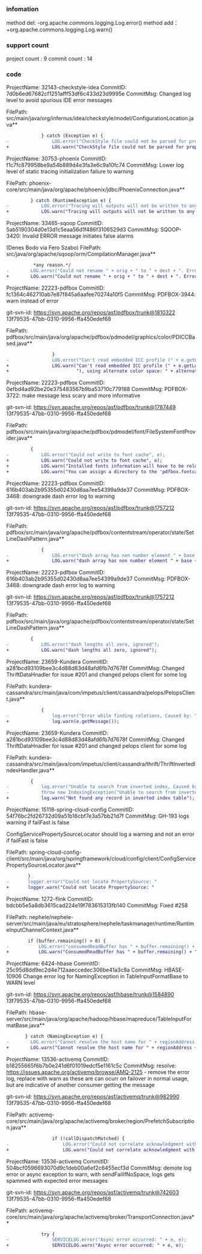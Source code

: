 ###  infomation 
method del:
-org.apache.commons.logging.Log.error()
method add：
+org.apache.commons.logging.Log.warn()
###  support count
project count : 9
commit count : 14
###  code
ProjectName: 32143-checkstyle-idea
CommitID: 7d0b6ed67682cf1251afff53df6c433d23d9995e
CommitMsg: Changed log level to avoid spurious IDE error messages

FilePath: src/main/java/org/infernus/idea/checkstyle/model/ConfigurationLocation.java**
```diff
             } catch (Exception e) {
-                LOG.error("CheckStyle file could not be parsed for properties.", e);
+                LOG.warn("CheckStyle file could not be parsed for properties.", e);
```
ProjectName: 30753-phoenix
CommitID: f1c7fc879958be9a54b889d4e3fa3e6c9a10fc74
CommitMsg: Lower log level of static tracing initialization failure to warning

FilePath: phoenix-core/src/main/java/org/apache/phoenix/jdbc/PhoenixConnection.java**
```diff
         } catch (RuntimeException e) {
-            LOG.error("Tracing will outputs will not be written to any metrics sink! No "
+            LOG.warn("Tracing will outputs will not be written to any metrics sink! No "
```
ProjectName: 33465-sqoop
CommitID: 5ab5190304d0e13d1c5eaa56d1f486f3106529d3
CommitMsg: SQOOP-3420: Invalid ERROR message initiates false alarms

(Denes Bodo via Fero Szabo)
FilePath: src/java/org/apache/sqoop/orm/CompilationManager.java**
```diff
          *any reason.*/
-        LOG.error("Could not rename " + orig + " to " + dest + ". Error: " + e.getMessage());
+        LOG.warn("Could not rename " + orig + " to " + dest + ". Error: " + e.getMessage());
```
ProjectName: 22223-pdfbox
CommitID: fc1364c462710ab7e87f845a6aafee70274a10f5
CommitMsg: PDFBOX-3944: warn instead of error

git-svn-id: https://svn.apache.org/repos/asf/pdfbox/trunk@1810322 13f79535-47bb-0310-9956-ffa450edef68

FilePath: pdfbox/src/main/java/org/apache/pdfbox/pdmodel/graphics/color/PDICCBased.java**
```diff
                 }
-                LOG.error("Can't read embedded ICC profile (" + e.getLocalizedMessage() + "), using alternate color space: " + alternateColorSpace.getName());
+                LOG.warn("Can't read embedded ICC profile (" + e.getLocalizedMessage() + 
+                         "), using alternate color space: " + alternateColorSpace.getName());
```
ProjectName: 22223-pdfbox
CommitID: 0efbd4ad92be20e375483567b9ba53710c779188
CommitMsg: PDFBOX-3722: make message less scary and more informative

git-svn-id: https://svn.apache.org/repos/asf/pdfbox/trunk@1787449 13f79535-47bb-0310-9956-ffa450edef68

FilePath: pdfbox/src/main/java/org/apache/pdfbox/pdmodel/font/FileSystemFontProvider.java**
```diff
         {
-            LOG.error("Could not write to font cache", e);
+            LOG.warn("Could not write to font cache", e);
+            LOG.warn("Installed fonts information will have to be reloaded for each start");
+            LOG.warn("You can assign a directory to the 'pdfbox.fontcache' property");
```
ProjectName: 22223-pdfbox
CommitID: 616b403ab2b95355d02430d8aa7ee54399a9de37
CommitMsg: PDFBOX-3468: downgrade dash error log to warning

git-svn-id: https://svn.apache.org/repos/asf/pdfbox/trunk@1757212 13f79535-47bb-0310-9956-ffa450edef68

FilePath: pdfbox/src/main/java/org/apache/pdfbox/contentstream/operator/state/SetLineDashPattern.java**
```diff
             {
-                LOG.error("dash array has non number element " + base + ", ignored");
+                LOG.warn("dash array has non number element " + base + ", ignored");
```
ProjectName: 22223-pdfbox
CommitID: 616b403ab2b95355d02430d8aa7ee54399a9de37
CommitMsg: PDFBOX-3468: downgrade dash error log to warning

git-svn-id: https://svn.apache.org/repos/asf/pdfbox/trunk@1757212 13f79535-47bb-0310-9956-ffa450edef68

FilePath: pdfbox/src/main/java/org/apache/pdfbox/contentstream/operator/state/SetLineDashPattern.java**
```diff
         {
-            LOG.error("dash lengths all zero, ignored");
+            LOG.warn("dash lengths all zero, ignored");
```
ProjectName: 23659-Kundera
CommitID: a281bcd93109bee3c4d88d83d48afd6fb7d7678f
CommitMsg: Changed ThriftDataHnadler for issue #201
and changed pelops client for some log

FilePath: kundera-cassandra/src/main/java/com/impetus/client/cassandra/pelops/PelopsClient.java**
```diff
             {
-                log.error("Error while finding relations, Caused by: ", e);
+                log.warn(e.getMessage());
```
ProjectName: 23659-Kundera
CommitID: a281bcd93109bee3c4d88d83d48afd6fb7d7678f
CommitMsg: Changed ThriftDataHnadler for issue #201
and changed pelops client for some log

FilePath: kundera-cassandra/src/main/java/com/impetus/client/cassandra/thrift/ThriftInvertedIndexHandler.java**
```diff
         {
-            log.error("Unable to search from inverted index, Caused by: ", e);
-            throw new IndexingException("Unable to search from inverted index", e);
+            log.warn("Not found any record in inverted index table");
```
ProjectName: 15118-spring-cloud-config
CommitID: 54f76bc2fd26732d09a51b16cbf7e3a57bb21d7f
CommitMsg: GH-193 logs warning if failFast is false

ConfigServicePropertySourceLocator should log a warning and not an error if failFast is false

FilePath: spring-cloud-config-client/src/main/java/org/springframework/cloud/config/client/ConfigServicePropertySourceLocator.java**
```diff
 		}
-		logger.error("Could not locate PropertySource: "
+		logger.warn("Could not locate PropertySource: "
```
ProjectName: 1272-flink
CommitID: bdcbb5e5a8db3615cad224e19f783615313fb140
CommitMsg: Fixed #258

FilePath: nephele/nephele-server/src/main/java/eu/stratosphere/nephele/taskmanager/runtime/RuntimeInputChannelContext.java**
```diff
 		if (buffer.remaining() > 0) {
-			LOG.error("consumedReadBuffer has " + buffer.remaining() + " unconsumed bytes left!!");
+			LOG.warn("ConsumedReadBuffer has " + buffer.remaining() + " unconsumed bytes left (early end of reading?).");
```
ProjectName: 6424-hbase
CommitID: 25c95d8dd9ec2d4e712aaeccedec306be41a3c8a
CommitMsg: HBASE-10906 Change error log for NamingException in TableInputFormatBase to WARN level



git-svn-id: https://svn.apache.org/repos/asf/hbase/trunk@1584890 13f79535-47bb-0310-9956-ffa450edef68

FilePath: hbase-server/src/main/java/org/apache/hadoop/hbase/mapreduce/TableInputFormatBase.java**
```diff
       } catch (NamingException e) {
-        LOG.error("Cannot resolve the host name for " + regionAddress + " because of " + e);
+        LOG.warn("Cannot resolve the host name for " + regionAddress + " because of " + e);
```
ProjectName: 13536-activemq
CommitID: b18255665f6b7b0e241d6f01019edcf5e1161c5c
CommitMsg: resolve: https://issues.apache.org/activemq/browse/AMQ-2125 - remove the error log, replace with warn as these are can ocurr on failover in normal usage, but are indicative of another consumer getting the message

git-svn-id: https://svn.apache.org/repos/asf/activemq/trunk@982990 13f79535-47bb-0310-9956-ffa450edef68

FilePath: activemq-core/src/main/java/org/apache/activemq/broker/region/PrefetchSubscription.java**
```diff
                 if (!callDispatchMatched) {
-                    LOG.error("Could not correlate acknowledgment with dispatched message: "
+                    LOG.warn("Could not correlate acknowledgment with dispatched message: "
```
ProjectName: 13536-activemq
CommitID: 504bcf0596693070d9c1deb00a6ef2c6455ecf3d
CommitMsg: demote log error or async exception to warn, with sendFailIfNoSpace, logs gets spammed with expected error messages

git-svn-id: https://svn.apache.org/repos/asf/activemq/trunk@742603 13f79535-47bb-0310-9956-ffa450edef68

FilePath: activemq-core/src/main/java/org/apache/activemq/broker/TransportConnection.java**
```diff
             try {
-                SERVICELOG.error("Async error occurred: " + e, e);
+                SERVICELOG.warn("Async error occurred: " + e, e);
```
